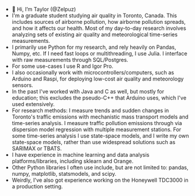 - 👋 Hi, I’m Taylor (@Zelpuz)
- I'm a graduate student studying air quality in Toronto, Canada. This includes sources of airborne pollution, how airborne pollution spreads, and how it affects our health. Most of my day-to-day research involves analyzing sets of existing air quality and meteorological time-series measurements.
- I primarily use Python for my research, and rely heavily on Pandas, Numpy, etc. If I need fast loops or multithreading, I use Julia. I interface with raw measurements through SQL/Postgres.
- For some use-cases I use R and Igor Pro.
- I also occasionally work with microcontrollers/computers, such as Arduino and Raspi, for deploying low-cost air quality and meteorology sensors.
- In the past I've worked with Java and C as well, but mostly for education; this excludes the pseudo-C++ that Arduino uses, which I've used extensively.
- For research methods: I measure trends and sudden changes in Toronto's traffic emissions with mechanistic mass transport models and time-series analysis. I measure traffic pollution emissions through via dispersion model regression with multiple measurement stations. For some time-series analysis I use state-space models, and I write my own state-space models, rather than use widespread solutions such as SARIMAX or TBATS.
- I have experience in machine learning and data analysis platforms/libraries, including sklearn and Orange.
- Other Python libraries I often use include, but are not limited to: pandas, numpy, matplotlib, statsmodels, and scipy.
- Weirdly, I've also got experience working on the Honeywell TDC3000 in a production setting.

